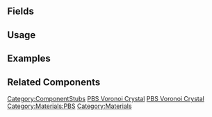 <languages></languages> <translate>

## Fields

## Usage

## Examples

## Related Components

</translate>

[Category:ComponentStubs](Category:ComponentStubs "wikilink") [PBS
Voronoi Crystal](Category:Components{{#translation:}} "wikilink") [PBS
Voronoi
Crystal](Category:Components:Assets:Materials:PBS{{#translation:}} "wikilink")
[Category:Materials:PBS](Category:Materials:PBS "wikilink")
[Category:Materials](Category:Materials "wikilink")